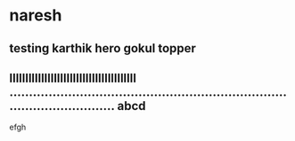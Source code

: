 # naresh
testing
karthik hero
gokul topper
-----------------------------------------
llllllllllllllllllllllllllllllllllllllll
..................................................................................................
abcd
-------------------------------------
efgh
